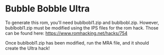 # Bubble Bobble Ultra

To generate this rom, you'll need bublbobl1.zip and bublbobl.zip. However, bublbobl1.zip must be modified using the IPS files for the rom hack.  Those can be found here: <a href="https://www.romhacking.net/hacks/754">https://www.romhacking.net/hacks/754</a>

Once bublbobl1.zip has been modified, run the MRA file, and it should create the Ultra hack!